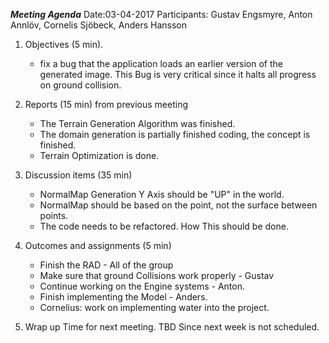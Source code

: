 _**Meeting Agenda**_
Date:03-04-2017
Participants: Gustav Engsmyre, Anton Annlöv, Cornelis Sjöbeck, Anders Hansson
1. Objectives (5 min). 
    - fix a bug that the application loads an earlier version of the generated image. This Bug is       very critical since it halts all progress on ground collision. 

2. Reports (15 min) from previous meeting
    - The Terrain Generation Algorithm was finished. 
    - The domain generation is partially finished coding, the concept is finished. 
    - Terrain Optimization is done.
3. Discussion items (35 min)
    - NormalMap Generation Y Axis should be "UP" in the world. 
    - NormalMap should be based on the point, not the surface between points.
    - The code needs to be refactored. How This should be done. 
4. Outcomes and assignments (5 min)
    - Finish the RAD - All of the group
    - Make sure that ground Collisions work properly - Gustav
    - Continue working on the Engine systems - Anton. 
    - Finish implementing the Model - Anders. 
    - Cornelius: work on implementing water into the project. 
5. Wrap up
Time for next meeting. TBD Since next week is not scheduled. 